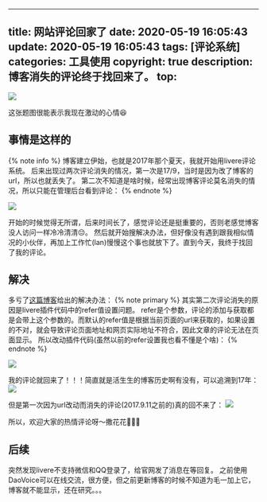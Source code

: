 
---
title: 网站评论回家了
date: 2020-05-19 16:05:43
update: 2020-05-19 16:05:43
tags: [评论系统]
categories: 工具使用
copyright: true
description: 博客消失的评论终于找回来了。
top:
---

<img src="https://i.loli.net/2020/05/19/5qCbYiSNDszno3y.png" >

这张题图很能表示我现在激动的心情:laughing:

## 事情是这样的

{% note info %}
博客建立伊始，也就是2017年那个夏天，我就开始用livere评论系统。
后来出现过两次评论消失的情况，第一次是17/9，当时是因为改了博客的url，所以也就丢失了。
第二次不知道是啥时候，经常出现博客评论莫名消失的情况，所以只能在管理后台看到评论：
{% endnote %}

<img src="https://i.loli.net/2020/05/19/FO4KepHxIStEDLn.png" >

开始的时候觉得无所谓，后来时间长了，感觉评论还是挺重要的，否则老感觉博客没人访问一样冷冷清清:pensive:。
然后就开始搜解决办法，但好像没有遇到跟我相似情况的小伙伴，再加上工作忙(lan)慢慢这个事也就放下了。直到今天，我终于找回了我的评论。

## 解决

多亏了[这篇博客](https://vikifish.cn/2020/04/18/Hexo-theme-nexT-livere-comments-bug/#more)给出的解决办法：
{% note primary %}
其实第二次评论消失的原因是livere插件代码中的refer值设置问题。
refer是个参数，评论的添加与获取都是会带上这个参数的。而默认的refer值是根据当前页面的url来获取的，如果设置的不对，就会导致评论页面地址和网页实际地址不符合，因此文章的评论无法在页面显示。
所以改动插件代码(虽然以前的refer设置我也看不懂是个啥)：
{% endnote %}

<img src="https://i.loli.net/2020/05/19/sdVryhuHgqZnl15.png" >

我的评论就回来了！！！简直就是活生生的博客历史啊有没有，可以追溯到17年：
<img src="https://i.loli.net/2020/05/19/SrmgpshDyx3n7UV.png" >

但是第一次因为url改动而消失的评论(2017.9.11之前的)真的回不来了：
<img src="https://i.loli.net/2020/05/19/KCegVLdTGMYb7pO.png" >

所以，欢迎大家的热情评论呀～撒花花🎉🎉🎉

## 后续

突然发现livere不支持微信和QQ登录了，给官网发了消息在等回复。
之前使用DaoVoice可以在线交流，很方便，但之前更新博客的时候不知道为毛一加上它，博客就不能显示，还在研究。。。
